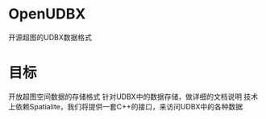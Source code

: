 # OpenUDBX
开源超图的UDBX数据格式

# 目标
开放超图空间数据的存储格式
针对UDBX中的数据存储，做详细的文档说明
技术上依赖Spatialite，我们将提供一套C++的接口，来访问UDBX中的各种数据
